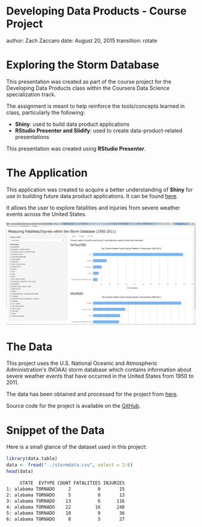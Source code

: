 Developing Data Products - Course Project
========================================================
author: Zach Zaccaro
date: August 20, 2015
transition: rotate

Exploring the Storm Database
========================================================

This presentation was created as part of the course project for the Developing Data Products class within the Coursera Data Science specialization track.  

The assignment is meant to help reinforce the tools/concepts learned in class, particularly the following: 

- **Shiny**: used to build data product applications
- **RStudio Presenter and Slidify**: used to create data-product-related presentations

This presentation was created using **RStudio Presenter**.

The Application
========================================================
This application was created to acquire a better understanding of **Shiny** for use in building future data product applications. It can be found [here](https://zzaccaro.shinyapps.io/DDP_Course_Project).  

It allows the user to explore fatalities and injuries from severe weather events across the United States.

![img1](./DDP-Project-Presentation-figure/img1.png)

The Data
========================================================

This project uses the U.S. National Oceanic and Atmospheric Administration's (NOAA) storm database which contains information about severe weather events that have occurred in the United States from 1950 to 2011.

The data has been obtained and processed for the project from [here](https://d396qusza40orc.cloudfront.net/repdata%2Fdata%2FStormData.csv.bz2).

Source code for the project is available on the [GitHub](https://github.com/zzaccaro/DevDataProducts_CourseProject).

Snippet of the Data
========================================================

Here is a small glance of the dataset used in this project: 


```r
library(data.table)
data <- fread("../stormdata.csv", select = 2:6)
head(data)
```

```
     STATE  EVTYPE COUNT FATALITIES INJURIES
1: alabama TORNADO     2          0       15
2: alabama TORNADO     5          0       13
3: alabama TORNADO    13          6      116
4: alabama TORNADO    22         16      248
5: alabama TORNADO    10          0       36
6: alabama TORNADO     8          5       27
```




